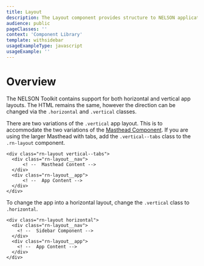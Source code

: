 ```yaml
---
title: Layout
description: The Layout component provides structure to NELSON applications.
audience: public
pageClasses: ''
context: 'Component Library'
template: withsidebar
usageExampleType: javascript
usageExample: ''
---
```


# Overview

The NELSON Toolkit contains support for both horizontal and vertical app layouts. The HTML remains the same, however the direction can be changed via the `.horizontal` and `.vertical` classes.

There are two variations of the `.vertical` app layout. This is to accommodate the two variations of the [Masthead Component](/develop/components/masthead). If you are using the larger Masthead with tabs, add the `.vertical--tabs` class to the `.rn-layout` component.

```
<div class="rn-layout vertical--tabs">
  <div class="rn-layout__nav">
      <! --  Masthead Content -->  
  </div>
  <div class="rn-layout__app">
      <! --  App Content --> 
  </div>
</div>
```

To change the app into a horizontal layout, change the `.vertical` class to `.horizontal`.

```
<div class="rn-layout horizontal">
  <div class="rn-layout__nav">
    <! --  Sidebar Component -->
  </div>
  <div class="rn-layout__app">
    <! --  App Content -->
  </div>
</div>
```